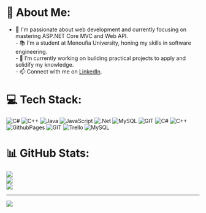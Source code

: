 # 💫 About Me:
- 🌱 I'm passionate about web development and currently focusing on mastering ASP.NET Core MVC and Web API.<br>- 📚 I'm a student at Menoufia University, honing my skills in software engineering.<br>- 🔭 I’m currently working on building practical projects to apply and solidify my knowledge.<br>- 📫 Connect with me on [LinkedIn](https://www.linkedin.com/in/ahmed-shalaby-1b590821a/).<br>


# 💻 Tech Stack:
![C#](https://img.shields.io/badge/c%23-%23239120.svg?style=plastic&logo=c-sharp&logoColor=white) ![C++](https://img.shields.io/badge/c++-%2300599C.svg?style=plastic&logo=c%2B%2B&logoColor=white) ![Java](https://img.shields.io/badge/java-%23ED8B00.svg?style=plastic&logo=openjdk&logoColor=white) ![JavaScript](https://img.shields.io/badge/javascript-%23323330.svg?style=plastic&logo=javascript&logoColor=%23F7DF1E) ![.Net](https://img.shields.io/badge/.NET-5C2D91?style=plastic&logo=.net&logoColor=white) ![MySQL](https://img.shields.io/badge/mysql-%2300000f.svg?style=plastic&logo=mysql&logoColor=white) ![GIT](https://img.shields.io/badge/Git-fc6d26?style=plastic&logo=git&logoColor=white) ![C#](https://img.shields.io/badge/c%23-%23239120.svg?style=plastic&logo=c-sharp&logoColor=white) ![C++](https://img.shields.io/badge/c++-%2300599C.svg?style=plastic&logo=c%2B%2B&logoColor=white) ![GithubPages](https://img.shields.io/badge/github%20pages-121013?style=plastic&logo=github&logoColor=white) ![GIT](https://img.shields.io/badge/Git-fc6d26?style=plastic&logo=git&logoColor=white) ![Trello](https://img.shields.io/badge/Trello-%23026AA7.svg?style=plastic&logo=Trello&logoColor=white) ![MySQL](https://img.shields.io/badge/mysql-%2300000f.svg?style=plastic&logo=mysql&logoColor=white)
# 📊 GitHub Stats:
![](https://github-readme-stats.vercel.app/api?username=Shalaby1022&theme=onedark&hide_border=false&include_all_commits=false&count_private=true)<br/>
![](https://github-readme-streak-stats.herokuapp.com/?user=Shalaby1022&theme=onedark&hide_border=false)<br/>
![](https://github-readme-stats.vercel.app/api/top-langs/?username=Shalaby1022&theme=onedark&hide_border=false&include_all_commits=false&count_private=true&layout=compact)

---
[![](https://visitcount.itsvg.in/api?id=Shalaby1022&icon=1&color=0)](https://visitcount.itsvg.in)
